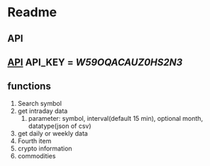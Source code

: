 # Readme
## API
[API](https://www.alphavantage.co/documentation/)
**API_KEY** = *W59OQACAUZ0HS2N3*
---------------
## functions

1. Search symbol
2. get intraday data
   1. parameter: symbol, interval(default 15 min), optional month, datatype(json of csv)
3. get daily or weekly data
4. Fourth item
5. crypto information
6. commodities